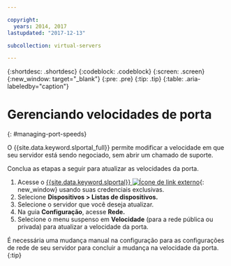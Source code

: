 ```yaml
---

copyright:
  years: 2014, 2017
lastupdated: "2017-12-13"

subcollection: virtual-servers

---
```


{:shortdesc: .shortdesc}
{:codeblock: .codeblock}
{:screen: .screen}
{:new_window: target="_blank"}
{:pre: .pre}
{:tip: .tip}
{:table: .aria-labeledby="caption"}

# Gerenciando velocidades de porta
{: #managing-port-speeds}

O {{site.data.keyword.slportal_full}} permite modificar a velocidade em que seu servidor está sendo negociado, sem abrir um chamado de suporte.

Conclua as etapas a seguir para atualizar as velocidades da porta.

1. Acesse o [{{site.data.keyword.slportal}} ![Ícone de link externo](../icons/launch-glyph.svg "Ícone de link externo")](https://control.softlayer.com/){: new_window} usando suas credenciais exclusivas.
2. Selecione **Dispositivos > Listas de dispositivos.**
3. Selecione o servidor que você deseja atualizar.
4. Na guia **Configuração**, acesse **Rede.**
5. Selecione o menu suspenso em **Velocidade** (para a rede pública ou privada) para atualizar a velocidade da porta.

É necessária uma mudança manual na configuração para as configurações de rede de seu servidor para concluir a mudança na velocidade da porta.
{:tip}
